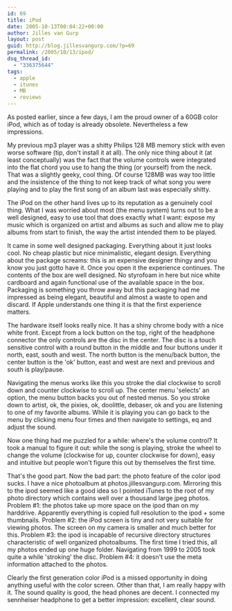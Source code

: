 ```yaml
---
id: 69
title: iPod
date: 2005-10-13T00:04:22+00:00
author: Jilles van Gurp
layout: post
guid: http://blog.jillesvangurp.com/?p=69
permalink: /2005/10/13/ipod/
dsq_thread_id:
  - "336375644"
tags:
  - apple
  - itunes
  - MB
  - reviews
---
```

As posted earlier, since a few days, I am the proud owner of a 60GB color iPod, which as of today is already obsolete. Nevertheless a few impressions.

My previous mp3 player was a shitty Philips 128 MB memory stick with even worse software (tip, don't install it at all). The only nice thing about it (at least conceptually) was the fact that the volume controls were integrated into the flat chord you use to hang the thing (or yourself) from the neck. That was a slightly geeky, cool thing. Of course 128MB was way too little and the insistence of the thing to not keep track of what song you were playing and to play the first song of an album last was especially shitty.

The iPod on the other hand lives up to its reputation as a genuinely cool thing. What I was worried about most (the menu system) turns out to be a well designed, easy to use tool that does exactly what I want: expose my music which is organized on artist and albums as such and allow me to play albums from start to finish, the way the artist intended them to be played.

It came in some well designed packaging. Everything about it just looks cool. No cheap plastic but nice minimalistic, elegant design. Everything about the package screams: this is an expensive designer thingy and you know you just gotto have it. Once you open it the experience continues. The contents of the box are well designed. No styrofoam in here but nice white cardboard and again functional use of the available space in the box. Packaging is something you throw away but this packaging had me impressed as being elegant, beautiful and almost a waste to open and discard. If Apple understands one thing it is that the first experience matters.

The hardware itself looks really nice. It has a shiny chrome body with a nice white front. Except from a lock button on the top, right of the headphone connector the only controls are the disc in the center. The disc is a touch sensitive control with a round button in the middle and four buttons under it north, east, south and west. The north button is the menu/back button, the center button is the 'ok' button, east and west are next and previous and south is play/pause.

Navigating the menus works like this you stroke the dial clockwise to scroll down and counter clockwise to scroll up. The center menu 'selects' an option, the menu button backs you out of nested menus. So you stroke down to artist, ok, the pixies, ok, doolittle, debaser, ok and you are listening to one of my favorite albums. While it is playing you can go back to the menu by clicking menu four times and then navigate to settings, eq and adjust the sound.

Now one thing had me puzzled for a while: where's the volume control? It took a manual to figure it out: while the song is playing, stroke the wheel to change the volume (clockwise for up, counter clockwise for down), easy and intuitive but people won't figure this out by themselves the first time.

That's the good part. Now the bad part: the photo feature of the color ipod sucks. I have a nice photoalbum at photos.jillesvangurp.com. Mirroring this to the ipod seemed like a good idea so I pointed iTunes to the root of my photo directory which contains well over a thousand large jpeg photos.
Problem #1: the photos take up more space on the ipod than on my harddrive. Apparently everything is copied full resolution to the ipod + some thumbnails.
Problem #2: the iPod screen is tiny and not very suitable for viewing photos. The screen on my camera is smaller and much better for this.
Problem #3: the ipod is incapable of recursive directory structures characteristic of well organized photoalbums. The first time I tried this, all my photos ended up one huge folder. Navigating from 1999 to 2005 took quite a while 'stroking' the disc.
Problem #4: it doesn't use the meta information attached to the photos.

Clearly the first generation color iPod is a missed opportunity in doing anything useful with the color screen. Other than that, I am really happy with it. The sound quality is good, the head phones are decent. I connected my sennheiser headphone to get a better impression: excellent, clear sound.